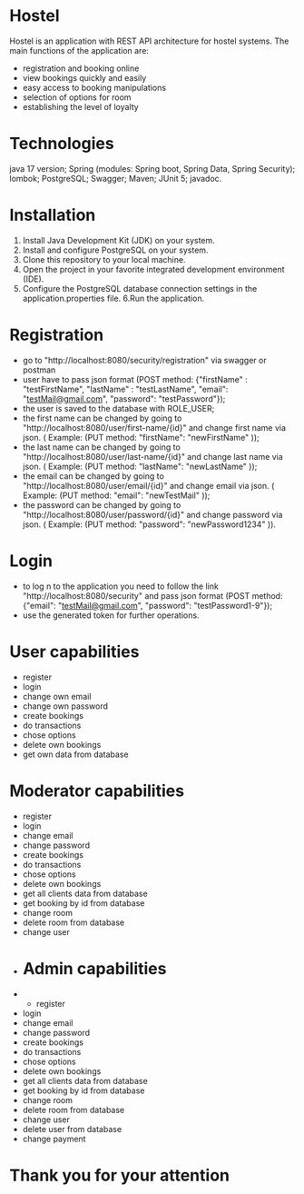 # Hostel
Hostel is an application with REST API architecture for hostel systems. The main functions of the application are:
- registration and booking online
- view bookings quickly and easily
- easy access to booking manipulations
- selection of options for room
- establishing the level of loyalty
# Technologies
java 17 version;
Spring (modules: Spring boot, Spring Data, Spring Security);
lombok;
PostgreSQL;
Swagger;
Maven;
JUnit 5;
javadoc.
# Installation
1. Install Java Development Kit (JDK) on your system.
2. Install and configure PostgreSQL on your system.
3. Clone this repository to your local machine.
4. Open the project in your favorite integrated development environment (IDE).
5. Configure the PostgreSQL database connection settings in the application.properties file.
6.Run the application.
# Registration
- go to "http://localhost:8080/security/registration" via swagger or postman
- user have to pass json format (POST method: {"firstName" : "testFirstName", "lastName" : "testLastName", "email": "testMail@gmail.com", "password": "testPassword"});
- the user is saved to the database with ROLE_USER;
- the first name can be changed by going to "http://localhost:8080/user/first-name/{id}" and change first name via json. ( Example: (PUT method: "firstName": "newFirstName" ));
- the last name can be changed by going to "http://localhost:8080/user/last-name/{id}" and change last name via json. ( Example: (PUT method: "lastName": "newLastName" ));
- the email can be changed by going to "http://localhost:8080/user/email/{id}" and change email via json. ( Example: (PUT method: "email": "newTestMail" ));
- the password can be changed by going to "http://localhost:8080/user/password/{id}" and change password via json. ( Example: (PUT method: "password": "newPassword1234" )).
# Login
- to log n to the application you need to follow the link "http://localhost:8080/security" and pass json format (POST method: {"email": "testMail@gmail.com", "password": "testPassword1-9"});
- use the generated token for further operations.
# User capabilities
- register
- login
- change own email
- change own password
- create bookings
- do transactions
- chose options
- delete own bookings
- get own data from database
# Moderator capabilities
- register
- login
- change email
- change password
- create bookings
- do transactions
- chose options
- delete own bookings
- get all clients data from database
- get booking by id from database
- change room
- delete room from database
- change user
- # Admin capabilities
- - register
- login
- change email
- change password
- create bookings
- do transactions
- chose options
- delete own bookings
- get all clients data from database
- get booking by id from database
- change room
- delete room from database
- change user
- delete user from database
- change payment
# Thank you for your attention
